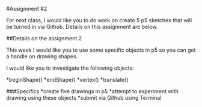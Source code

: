#Assignment #2 

For next class, I would like you to do work on create 5 p5 sketches that will be turned in via Github. Details on this assignment are below.

##Details on the assignment 2

This week I would like you to use some specific objects in p5 so you can get a handle on drawing shapes.

I would like you to investigate the following objects:

*beginShape()
*endShape()
*vertex()
*translate()

###Specifics
*create five drawings in p5
*attempt to experiment with drawing using these objects
*submit via Github using Terminal

